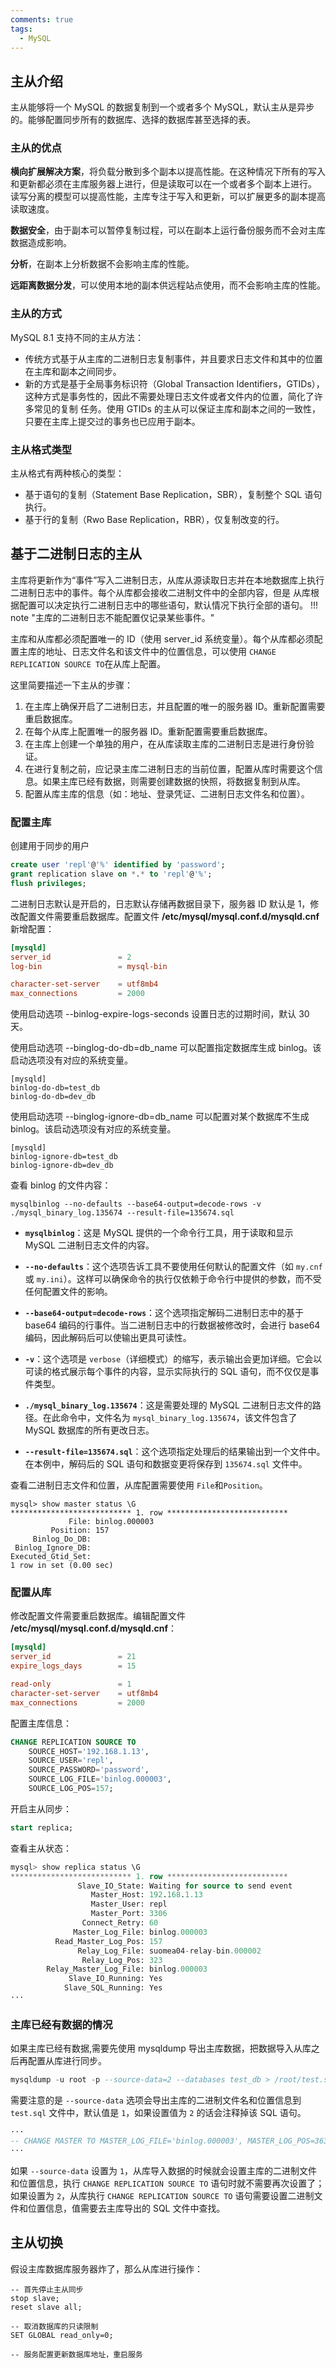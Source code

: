 ```yaml
---
comments: true
tags:
  - MySQL
---
```

## 主从介绍
主从能够将一个 MySQL 的数据复制到一个或者多个 MySQL，默认主从是异步的。能够配置同步所有的数据库、选择的数据库甚至选择的表。

### 主从的优点
**横向扩展解决方案**，将负载分散到多个副本以提高性能。在这种情况下所有的写入和更新都必须在主库服务器上进行，但是读取可以在一个或者多个副本上进行。
读写分离的模型可以提高性能，主库专注于写入和更新，可以扩展更多的副本提高读取速度。

**数据安全**，由于副本可以暂停复制过程，可以在副本上运行备份服务而不会对主库数据造成影响。

**分析**，在副本上分析数据不会影响主库的性能。

**远距离数据分发**，可以使用本地的副本供远程站点使用，而不会影响主库的性能。

### 主从的方式
MySQL 8.1 支持不同的主从方法：

* 传统方式基于从主库的二进制日志复制事件，并且要求日志文件和其中的位置在主库和副本之间同步。
* 新的方式是基于全局事务标识符（Global Transaction Identifiers，GTIDs），这种方式是事务性的，因此不需要处理日志文件或者文件内的位置，简化了许多常见的复制
任务。使用 GTIDs 的主从可以保证主库和副本之间的一致性，只要在主库上提交过的事务也已应用于副本。

### 主从格式类型
主从格式有两种核心的类型：

* 基于语句的复制（Statement Base Replication，SBR），复制整个 SQL 语句执行。
* 基于行的复制（Rwo Base Replication，RBR），仅复制改变的行。

## 基于二进制日志的主从
主库将更新作为“事件”写入二进制日志，从库从源读取日志并在本地数据库上执行二进制日志中的事件。每个从库都会接收二进制文件中的全部内容，但是
从库根据配置可以决定执行二进制日志中的哪些语句，默认情况下执行全部的语句。
!!! note "主库的二进制日志不能配置仅记录某些事件。"

主库和从库都必须配置唯一的 ID（使用 server_id 系统变量）。每个从库都必须配置主库的地址、日志文件名和该文件中的位置信息，可以使用
`CHANGE REPLICATION SOURCE TO`在从库上配置。

这里简要描述一下主从的步骤：

1. 在主库上确保开启了二进制日志，并且配置的唯一的服务器 ID。重新配置需要重启数据库。
2. 在每个从库上配置唯一的服务器 ID。重新配置需要重启数据库。
3. 在主库上创建一个单独的用户，在从库读取主库的二进制日志是进行身份验证。
4. 在进行复制之前，应记录主库二进制日志的当前位置，配置从库时需要这个信息。如果主库已经有数据，则需要创建数据的快照，将数据复制到从库。
5. 配置从库主库的信息（如：地址、登录凭证、二进制日志文件名和位置）。

### 配置主库
创建用于同步的用户
```sql
create user 'repl'@'%' identified by 'password';
grant replication slave on *.* to 'repl'@'%';
flush privileges;
```

二进制日志默认是开启的，日志默认存储再数据目录下，服务器 ID 默认是 1，修改配置文件需要重启数据库。配置文件 **/etc/mysql/mysql.conf.d/mysqld.cnf**新增配置：
```cnf
[mysqld]
server_id               = 2
log-bin                 = mysql-bin

character-set-server    = utf8mb4
max_connections         = 2000
```

使用启动选项 --binlog-expire-logs-seconds 设置日志的过期时间，默认 30 天。

使用启动选项 --binglog-do-db=db_name 可以配置指定数据库生成 binlog。该启动选项没有对应的系统变量。
```
[mysqld] 
binlog-do-db=test_db 
binlog-do-db=dev_db
```

使用启动选项 --binglog-ignore-db=db_name 可以配置对某个数据库不生成 binlog。该启动选项没有对应的系统变量。
```
[mysqld] 
binlog-ignore-db=test_db 
binlog-ignore-db=dev_db
```

查看 binlog 的文件内容：
```
mysqlbinlog --no-defaults --base64-output=decode-rows -v ./mysql_binary_log.135674 --result-file=135674.sql
```
- **`mysqlbinlog`**：这是 MySQL 提供的一个命令行工具，用于读取和显示 MySQL 二进制日志文件的内容。
    
- **`--no-defaults`**：这个选项告诉工具不要使用任何默认的配置文件（如 `my.cnf` 或 `my.ini`）。这样可以确保命令的执行仅依赖于命令行中提供的参数，而不受任何配置文件的影响。
    
- **`--base64-output=decode-rows`**：这个选项指定解码二进制日志中的基于 base64 编码的行事件。当二进制日志中的行数据被修改时，会进行 base64 编码，因此解码后可以使输出更具可读性。
    
- **`-v`**：这个选项是 `verbose`（详细模式）的缩写，表示输出会更加详细。它会以可读的格式展示每个事件的内容，显示实际执行的 SQL 语句，而不仅仅是事件类型。
    
- **`./mysql_binary_log.135674`**：这是需要处理的 MySQL 二进制日志文件的路径。在此命令中，文件名为 `mysql_binary_log.135674`，该文件包含了 MySQL 数据库的所有更改日志。
    
- **`--result-file=135674.sql`**：这个选项指定处理后的结果输出到一个文件中。在本例中，解码后的 SQL 语句和数据变更将保存到 `135674.sql` 文件中。

查看二进制日志文件和位置，从库配置需要使用 `File`和`Position`。
```text
mysql> show master status \G
*************************** 1. row ***************************
             File: binlog.000003
         Position: 157
     Binlog_Do_DB: 
 Binlog_Ignore_DB: 
Executed_Gtid_Set: 
1 row in set (0.00 sec)
```

### 配置从库
修改配置文件需要重启数据库。编辑配置文件 **/etc/mysql/mysql.conf.d/mysqld.cnf**：
```cnf
[mysqld]
server_id               = 21
expire_logs_days        = 15

read-only               = 1
character-set-server    = utf8mb4
max_connections         = 2000
```

配置主库信息：
```sql
CHANGE REPLICATION SOURCE TO
    SOURCE_HOST='192.168.1.13',
    SOURCE_USER='repl',
    SOURCE_PASSWORD='password',
    SOURCE_LOG_FILE='binlog.000003',
    SOURCE_LOG_POS=157;
```

开启主从同步：
```sql
start replica;
```

查看主从状态：
```sql
mysql> show replica status \G
*************************** 1. row ***************************
               Slave_IO_State: Waiting for source to send event
                  Master_Host: 192.168.1.13
                  Master_User: repl
                  Master_Port: 3306
                Connect_Retry: 60
              Master_Log_File: binlog.000003
          Read_Master_Log_Pos: 157
               Relay_Log_File: suomea04-relay-bin.000002
                Relay_Log_Pos: 323
        Relay_Master_Log_File: binlog.000003
             Slave_IO_Running: Yes
            Slave_SQL_Running: Yes
···
```

### 主库已经有数据的情况
如果主库已经有数据,需要先使用 mysqldump 导出主库数据，把数据导入从库之后再配置从库进行同步。
```sql
mysqldump -u root -p --source-data=2 --databases test_db > /root/test.sql
```

需要注意的是 `--source-data` 选项会导出主库的二进制文件名和位置信息到 `test.sql` 文件中，默认值是 `1`，如果设置值为 `2` 的话会注释掉该 SQL 语句。
```sql
···
-- CHANGE MASTER TO MASTER_LOG_FILE='binlog.000003', MASTER_LOG_POS=363;
···
```

如果 `--source-data` 设置为 `1`，从库导入数据的时候就会设置主库的二进制文件和位置信息，执行 `CHANGE REPLICATION SOURCE TO` 语句时就不需要再次设置了；
如果设置为 `2`，从库执行 `CHANGE REPLICATION SOURCE TO` 语句需要设置二进制文件和位置信息，值需要去主库导出的 SQL 文件中查找。

## 主从切换
假设主库数据库服务器炸了，那么从库进行操作：
```
-- 首先停止主从同步
stop slave;
reset slave all;

-- 取消数据库的只读限制
SET GLOBAL read_only=0;

-- 服务配置更新数据库地址，重启服务
```